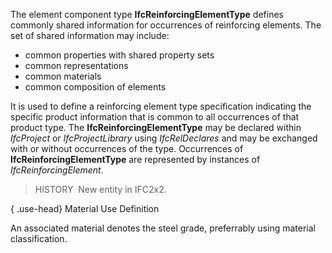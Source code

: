 The element component type **IfcReinforcingElementType** defines commonly shared information for occurrences of reinforcing elements. The set of shared information may include:

* common properties with shared property sets
* common representations
* common materials
* common composition of elements

It is used to define a reinforcing element type specification indicating the specific product information that is common to all occurrences of that product type. The **IfcReinforcingElementType** may be declared within _IfcProject_ or _IfcProjectLibrary_ using _IfcRelDeclares_ and may be exchanged with or without occurrences of the type. Occurrences of **IfcReinforcingElementType** are represented by instances of _IfcReinforcingElement_.

> HISTORY&nbsp; New entity in IFC2x2.

{ .use-head}
Material Use Definition

An associated material denotes the steel grade, preferrably using material classification.